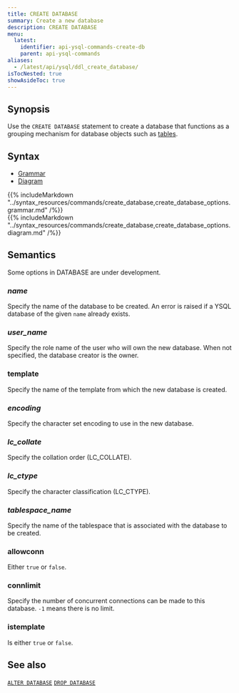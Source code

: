 ```yaml
---
title: CREATE DATABASE
summary: Create a new database
description: CREATE DATABASE
menu:
  latest:
    identifier: api-ysql-commands-create-db
    parent: api-ysql-commands
aliases:
  - /latest/api/ysql/ddl_create_database/
isTocNested: true
showAsideToc: true
---
```


## Synopsis

Use the `CREATE DATABASE` statement to create a database that functions as a grouping mechanism for database objects such as [tables](../ddl_create_table).

## Syntax

<ul class="nav nav-tabs nav-tabs-yb">
  <li >
    <a href="#grammar" class="nav-link active" id="grammar-tab" data-toggle="tab" role="tab" aria-controls="grammar" aria-selected="true">
      <i class="fas fa-file-alt" aria-hidden="true"></i>
      Grammar
    </a>
  </li>
  <li>
    <a href="#diagram" class="nav-link" id="diagram-tab" data-toggle="tab" role="tab" aria-controls="diagram" aria-selected="false">
      <i class="fas fa-project-diagram" aria-hidden="true"></i>
      Diagram
    </a>
  </li>
</ul>

<div class="tab-content">
  <div id="grammar" class="tab-pane fade show active" role="tabpanel" aria-labelledby="grammar-tab">
    {{% includeMarkdown "../syntax_resources/commands/create_database,create_database_options.grammar.md" /%}}
  </div>
  <div id="diagram" class="tab-pane fade" role="tabpanel" aria-labelledby="diagram-tab">
    {{% includeMarkdown "../syntax_resources/commands/create_database,create_database_options.diagram.md" /%}}
  </div>
</div>

## Semantics

Some options in DATABASE are under development.

### _name_

Specify the name of the database to be created. An error is raised if a YSQL database of the given `name` already exists.

### _user_name_

Specify the role name of the user who will own the new database. When not specified, the database creator is the owner.

### template

Specify the name of the template from which the new database is created.

### _encoding_

Specify the character set encoding to use in the new database.

### _lc_collate_

Specify the collation order (LC_COLLATE).

### _lc_ctype_

Specify the character classification (LC_CTYPE).

### _tablespace_name_

Specify the name of the tablespace that is associated with the database to be created.

### allowconn

Either `true` or `false`.

### connlimit

Specify the number of concurrent connections can be made to this database. `-1` means there is no limit.

### istemplate

Is either `true` or `false`.

## See also

[`ALTER DATABASE`](../ddl_alter_db)
[`DROP DATABASE`](../ddl_drop_database)